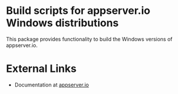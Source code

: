 # Build scripts for appserver.io Windows distributions

This package provides functionality to build the Windows versions of appserver.io.

# External Links

* Documentation at [appserver.io](http://docs.appserver.io)
